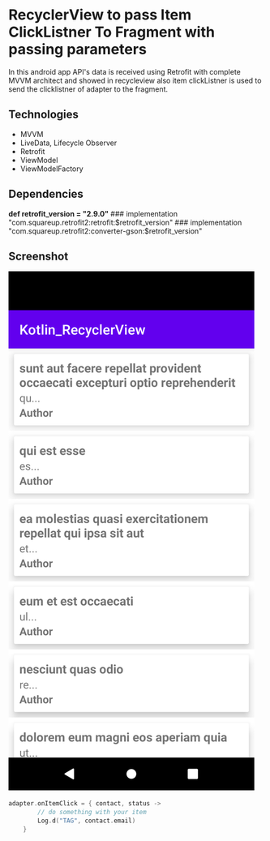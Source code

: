 # RecyclerView to pass Item ClickListner To Fragment with passing parameters

In this android app API's data is received using Retrofit with complete MVVM architect and showed in recycleview
also item clickListner is used to send the clicklistner of adapter to the fragment.

## Technologies
* MVVM
* LiveData, Lifecycle Observer
* Retrofit
* ViewModel
* ViewModelFactory

## Dependencies

**def retrofit_version = "2.9.0"**
    ### implementation "com.squareup.retrofit2:retrofit:$retrofit_version"
    ### implementation "com.squareup.retrofit2:converter-gson:$retrofit_version"
    
    

## Screenshot
![Alt text](app/src/main/res/drawable-v24/screenshot.png)

```kotlin
adapter.onItemClick = { contact, status ->
        // do something with your item
        Log.d("TAG", contact.email)
    }
  
    
 

